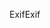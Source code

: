 <span data-ttu-id="36717-101">Exif</span><span class="sxs-lookup"><span data-stu-id="36717-101">Exif</span></span>